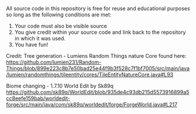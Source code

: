 All source code in this repository is free for reuse and educational purposes so long as the following conditions are met:

1. Your code must also be visible source
2. You give credit within your source code and link back to the repository in which it was used.
3. You have fun!

Credit:
Tree generation - Lumiens Random Things nature Core found here: https://github.com/lumien231/Random-Things/blob/899e223c8b7e50bad25e44f9b3f528c7f1bf7005/src/main/java/lumien/randomthings/tileentity/cores/TileEntityNatureCore.java#L93

Biome changing - 1.7.10 World Edit by Sk89q https://github.com/sk89q/WorldEdit/blob/935de4c93db215d5573916899a5cc8eefe159bab/worldedit-forge/src/main/java/com/sk89q/worldedit/forge/ForgeWorld.java#L217
